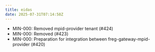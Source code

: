 ```yaml
---
title: eidas
date: 2025-07-31T07:14:58Z
---
```

- MIN-000: Removed mpid-provider tenant (#424)
- MIN-000: Removed  (#423)
- MIN-000: Preparation for integration between freg-gateway-mpid-provider (#420)

